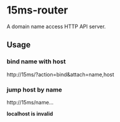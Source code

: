 # 15ms-router

A domain name access HTTP API server.

## Usage

### bind name with host
http://15ms/?action=bind&attach=name,host

### jump host by name
http://15ms/name...

**localhost is invalid**